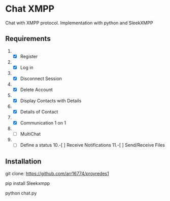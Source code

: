 # Chat XMPP
Chat with XMPP protocol. Implementation with python and SleekXMPP
## Requirements
1. -[x] Register
2. -[x] Log in
3. -[x] Disconnect Session
4. -[x] Delete Account
5. -[x] Display Contacts with Details
6. -[x] Details of Contact
7. -[x] Communication 1 on 1
8. -[ ]  MultiChat
9. -[ ]  Define a status
10.-[ ]  Receive Notifications
11.-[ ]  Send/Receive Files

## Installation
git clone: https://github.com/arr16774/proyredes1

pip install Sleekxmpp

python chat.py
